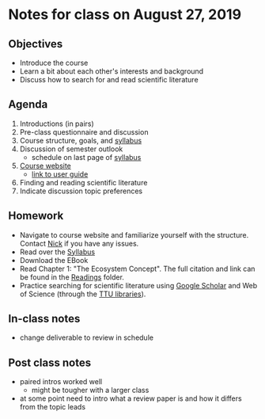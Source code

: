 # Notes for class on August 27, 2019

## Objectives
* Introduce the course
* Learn a bit about each other's interests and background
* Discuss how to search for and read scientific literature

## Agenda
1. Introductions (in pairs)
2. Pre-class questionnaire and discussion
3. Course structure, goals, and [syllabus](../Syllabus)
4. Discussion of semester outlook
	- schedule on last page of [syllabus](../Syllabus)
5. [Course website](https://github.com/SmithEcophysLab/ecophys_sp2019)
	- [link to user guide](user_guide.md)
6. Finding and reading scientific literature
7. Indicate discussion topic preferences

## Homework
* Navigate to course website and familiarize yourself with the structure.
Contact [Nick](mailto:nick.smith@ttu.edu) if you have any issues.
* Read over the [Syllabus](../Syllabus)
* Download the EBook
* Read Chapter 1: "The Ecosystem Concept". The full citation and link can be found in the 
[Readings](../Readings) folder.
* Practice searching for scientific literature using 
[Google Scholar](http://scholar.google.com)
and Web of Science (through the [TTU libraries](https://www.depts.ttu.edu/library/)).

## In-class notes
- change deliverable to review in schedule

## Post class notes
- paired intros worked well
	- might be tougher with a larger class
- at some point need to intro what a review paper is and how it differs from the topic leads
